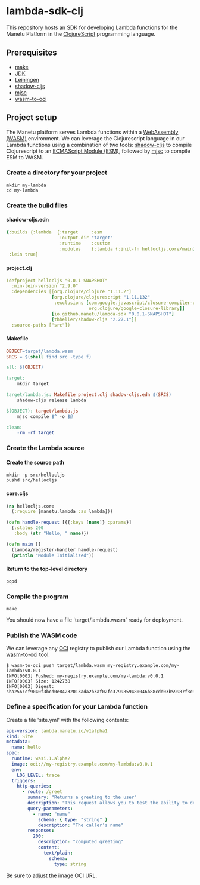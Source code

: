 # lambda-sdk-clj

This repository hosts an SDK for developing Lambda functions for the Manetu Platform in the [ClojureScript](https://clojurescript.org/) programming language.

## Prerequisites

- [make](https://www.gnu.org/software/make/)
- [JDK](https://jdk.java.net/)
- [Leiningen](https://leiningen.org/)
- [shadow-cljs](https://github.com/thheller/shadow-cljs)
- [mjsc](https://github.com/manetu/javascript-lambda-compiler)
- [wasm-to-oci](https://github.com/engineerd/wasm-to-oci)

## Project setup

The Manetu platform serves Lambda functions within a [WebAssembly (WASM)](https://webassembly.org/) environment.  We can leverage the Clojurescript language in our Lambda functions using a combination of two tools: [shadow-cljs](https://github.com/thheller/shadow-cljs) to compile Clojurescript to an [ECMAScript Module (ESM)](https://tc39.es/ecma262/#sec-modules), followed by [mjsc](https://github.com/manetu/javascript-lambda-compiler) to compile ESM to WASM.

### Create a directory for your project

``` shell
mkdir my-lambda
cd my-lambda
```

### Create the build files

#### shadow-cljs.edn

``` yaml
{:builds {:lambda  {:target     :esm
                    :output-dir "target"
                    :runtime    :custom
                    :modules    {:lambda {:init-fn hellocljs.core/main}}}}
 :lein true}
```

#### project.clj

``` yaml
(defproject hellocljs "0.0.1-SNAPSHOT"
  :min-lein-version "2.9.0"
  :dependencies [[org.clojure/clojure "1.11.2"]
                 [org.clojure/clojurescript "1.11.132"
                  :exclusions [com.google.javascript/closure-compiler-unshaded
                               org.clojure/google-closure-library]]
                 [io.github.manetu/lambda-sdk "0.0.1-SNAPSHOT"]
                 [thheller/shadow-cljs "2.27.1"]]
  :source-paths ["src"])
```

#### Makefile

``` Makefile
OBJECT=target/lambda.wasm
SRCS = $(shell find src -type f)

all: $(OBJECT)

target:
	mkdir target

target/lambda.js: Makefile project.clj shadow-cljs.edn $(SRCS)
	shadow-cljs release lambda

$(OBJECT): target/lambda.js
	mjsc compile $^ -o $@

clean:
	-rm -rf target
```

### Create the Lambda source

#### Create the source path

``` shell
mkdir -p src/hellocljs
pushd src/hellocljs
```

#### core.cljs

``` clojure
(ns hellocljs.core
  (:require [manetu.lambda :as lambda]))

(defn handle-request [{{:keys [name]} :params}]
  {:status 200
   :body (str "Hello, " name)})

(defn main []
  (lambda/register-handler handle-request)
  (println "Module Initialized"))
```

#### Return to the top-level directory

``` shell
popd
```

### Compile the program

``` shell
make
```

You should now have a file 'target/lambda.wasm' ready for deployment.

### Publish the WASM code

We can leverage any [OCI](https://opencontainers.org/) registry to publish our Lambda function using the [wasm-to-oci](https://github.com/engineerd/wasm-to-oci) tool.

``` shell
$ wasm-to-oci push target/lambda.wasm my-registry.example.com/my-lambda:v0.0.1
INFO[0003] Pushed: my-registry.example.com/my-lambda:v0.0.1
INFO[0003] Size: 1242738
INFO[0003] Digest: sha256:cf9040f3bcd0e84232013ada2b3af02fe3799859480046b88cdd03b59987f3c9
```

### Define a specification for your Lambda function

Create a file 'site.yml' with the following contents:

``` yaml
api-version: lambda.manetu.io/v1alpha1
kind: Site
metadata:
  name: hello
spec:
  runtime: wasi.1.alpha2
  image: oci://my-registry.example.com/my-lambda:v0.0.1
  env:
    LOG_LEVEL: trace
  triggers:
    http-queries:
      - route: /greet
        summary: "Returns a greeting to the user"
        description: "This request allows you to test the ability to deploy and invoke a simple lambda function."
        query-parameters:
          - name: "name"
            schema: { type: "string" }
            description: "The caller's name"
        responses:
          200:
            description: "computed greeting"
            content:
              text/plain:
                schema:
                  type: string
```

Be sure to adjust the image OCI URL.
